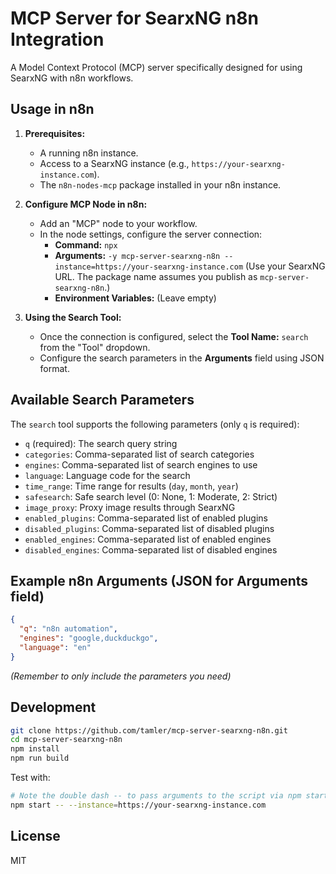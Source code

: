 # MCP Server for SearxNG n8n Integration

A Model Context Protocol (MCP) server specifically designed for using SearxNG with n8n workflows.

## Usage in n8n

1.  **Prerequisites:**
    *   A running n8n instance.
    *   Access to a SearxNG instance (e.g., `https://your-searxng-instance.com`).
    *   The `n8n-nodes-mcp` package installed in your n8n instance.

2.  **Configure MCP Node in n8n:**
    *   Add an "MCP" node to your workflow.
    *   In the node settings, configure the server connection:
        *   **Command:** `npx`
        *   **Arguments:** `-y mcp-server-searxng-n8n --instance=https://your-searxng-instance.com` (Use your SearxNG URL. The package name assumes you publish as `mcp-server-searxng-n8n`.)
        *   **Environment Variables:** (Leave empty)

3.  **Using the Search Tool:**
    *   Once the connection is configured, select the **Tool Name:** `search` from the "Tool" dropdown.
    *   Configure the search parameters in the **Arguments** field using JSON format.

## Available Search Parameters

The `search` tool supports the following parameters (only `q` is required):

-   `q` (required): The search query string
-   `categories`: Comma-separated list of search categories
-   `engines`: Comma-separated list of search engines to use
-   `language`: Language code for the search
-   `time_range`: Time range for results (`day`, `month`, `year`)
-   `safesearch`: Safe search level (0: None, 1: Moderate, 2: Strict)
-   `image_proxy`: Proxy image results through SearxNG
-   `enabled_plugins`: Comma-separated list of enabled plugins
-   `disabled_plugins`: Comma-separated list of disabled plugins
-   `enabled_engines`: Comma-separated list of enabled engines
-   `disabled_engines`: Comma-separated list of disabled engines

## Example n8n Arguments (JSON for Arguments field)

```json
{
  "q": "n8n automation",
  "engines": "google,duckduckgo",
  "language": "en"
}
```
*(Remember to only include the parameters you need)*

## Development

```bash
git clone https://github.com/tamler/mcp-server-searxng-n8n.git
cd mcp-server-searxng-n8n
npm install
npm run build
```

Test with:
```bash
# Note the double dash -- to pass arguments to the script via npm start
npm start -- --instance=https://your-searxng-instance.com
```

## License

MIT
